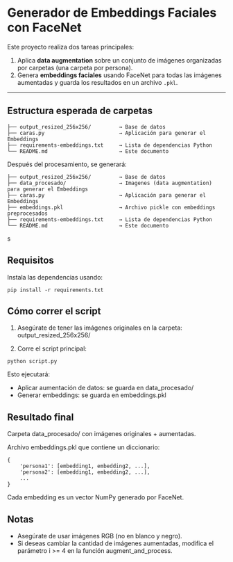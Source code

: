 # Generador de Embeddings Faciales con FaceNet

Este proyecto realiza dos tareas principales:
1. Aplica **data augmentation** sobre un conjunto de imágenes organizadas por carpetas (una carpeta por persona).
2. Genera **embeddings faciales** usando FaceNet para todas las imágenes aumentadas y guarda los resultados en un archivo `.pkl`.

---

## Estructura esperada de carpetas
```
├── output_resized_256x256/         → Base de datos
├── caras.py                        → Aplicación para generar el Embeddings
├── requirements-embeddings.txt     → Lista de dependencias Python
└── README.md                       → Este documento
```


Después del procesamiento, se generará:

```
├── output_resized_256x256/         → Base de datos
├── data_procesado/                 → Imagenes (data augmentation) para generar el Embeddings
├── caras.py                        → Aplicación para generar el Embeddings
├── embeddings.pkl                  → Archivo pickle con embeddings preprocesados
├── requirements-embeddings.txt     → Lista de dependencias Python
└── README.md                       → Este documento
```
s

## Requisitos

Instala las dependencias usando:
```
pip install -r requirements.txt
```

## Cómo correr el script

1. Asegúrate de tener las imágenes originales en la carpeta: output_resized_256x256/

2. Corre el script principal:
```
python script.py
```
Esto ejecutará:
- Aplicar aumentación de datos: se guarda en data_procesado/
- Generar embeddings: se guarda en embeddings.pkl

## Resultado final
Carpeta data_procesado/ con imágenes originales + aumentadas.

Archivo embeddings.pkl que contiene un diccionario:
```
{
    'persona1': [embedding1, embedding2, ...],
    'persona2': [embedding1, embedding2, ...],
    ...
}
```
Cada embedding es un vector NumPy generado por FaceNet.

## Notas
- Asegúrate de usar imágenes RGB (no en blanco y negro).
- Si deseas cambiar la cantidad de imágenes aumentadas, modifica el parámetro i >= 4 en la función augment_and_process.
